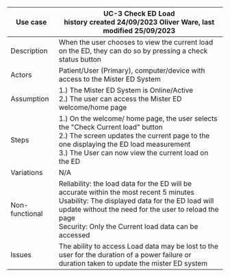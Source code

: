 | Use case       |UC-3 Check ED Load <br> history created 24/09/2023 Oliver Ware, last modified 25/09/2023 |
|----------------|------------------------------------------------------------------------------------------------------------------------------------------------------------------------------------------------------------------------------------------------------------------------------------------------------------------------------------------------------------------------------------------------------------------------------------------------------------------------------------------------------------------------------------------------------------------------------------------------------------------------------------------------------------------------------------------------------------------------------------------------------------------------------------------------------------------------------------------------------------------------------------------------------------------|
| Description    | When the user chooses to view the current load on the ED, they can do so by pressing a check status button            
| Actors         | Patient/User (Primary), computer/device with access to the Mister ED System                                                  
| Assumption     | 1.) The Mister ED System is Online/Active <br> 2.) The user can access the Mister ED welcome/home page |
| Steps          | 1.) On the welcome/ home page, the user selects the "Check Current load" button <br> 2.) The screen updates the current page to the one displaying the ED load measurement <br> 3.) The User can now view the current load on the ED
| Variations     | N/A|
| Non-functional |   Reliability: the load data for the ED will be accurate within the most recent 5 minutes  <br> Usability: The displayed data for the ED load will update without the need for the user to reload the page <br> Security: Only the Current load data can be accessed  |
| Issues         |   The ability to access Load data may be lost to the user for the duration of a power failure or duration taken to update the mister ED system |
